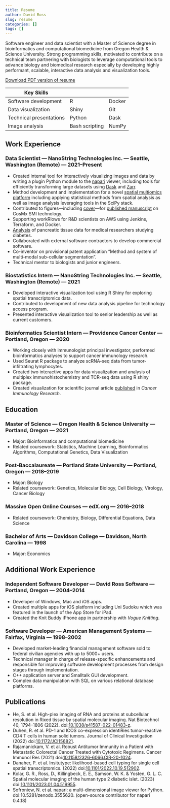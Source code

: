 ```yaml
---
title: Resume
author: David Ross
slug: resume
categories: []
tags: []
---
```


Software engineer and data scientist with a Master of Science degree in bioinformatics and computational biomedicine from Oregon Health & Science University. Strong programming skills, motivated to contribute on a technical team partnering with biologists to leverage computational tools to advance biology and biomedical research especially by developing highly performant, scalable, interactive data analysis and visualization tools.

[Download PDF version of resume](/David-Ross-resume.pdf)

| Key Skills |  |  |
| --- | --- | --- |
| Software development | R | Docker |
| Data visualization | Shiny | Git |
| Technical presentations | Python | Dask |
| Image analysis | Bash scripting | NumPy |

## Work Experience

### Data Scientist — NanoString Technologies Inc. — Seattle, Washington (Remote) — 2021–Present
- Created internal tool for interactively visualizing images and data by writing a plugin Python module to the [napari](https://napari.org/) viewer, including tools for efficiently transforming large datasets using [Dask](https://www.dask.org/) and [Zarr](https://zarr.dev/).
- Method development and implementation for a novel [spatial multiomics platform](https://nanostring.com/products/cosmx-spatial-molecular-imager/spatial-single-cell-imaging/) including applying statistical methods from spatial analysis as well as image analysis leveraging tools in the SciPy stack.
- Contributed to figures—including [cover](https://www.nature.com/nbt/volumes/40/issues/12)—for [published manuscript](https://www.nature.com/articles/s41587-022-01483-z) on CosMx SMI technology.
- Supporting workRlows for R&D scientists on AWS using Jenkins, Terraform, and Docker.
- [Analysis](https://www.biorxiv.org/content/10.1101/2023.01.04.519955v1.abstract) of pancreatic tissue data for medical researchers studying diabetes.
- Collaborated with external software contractors to develop commercial software.
- Co-inventor on provisional patent application “Method and system of multi-modal sub-cellular segmentation”.
- Technical mentor to biologists and junior engineers.

### Biostatistics Intern — NanoString Technologies Inc. — Seattle, Washington (Remote) — 2021

-	Developed interactive visualization tool using R Shiny for exploring spatial transcriptomics data.
-	Contributed to development of new data analysis pipeline for technology access program.
-	Presented interactive visualization tool to senior leadership as well as current customers.

### Bioinformatics Scientist Intern — Providence Cancer Center — Portland, Oregon — 2020

- Working closely with immunologist principal investigator, performed bioinformatics analyses to support cancer immunology research.
- Used Seurat R package to analyze scRNA-seq data from tumor-infiltrating lymphocytes.
- Created two interactive apps for data visualization and analysis of multiplex immunohistochemistry and TCR-seq data using R shiny package.
- Created visualization for scientific journal article [published](https://pubmed.ncbi.nlm.nih.gov/33820811/) in _Cancer Immunology Research_.

## Education

### Master of Science — Oregon Health & Science University — Portland, Oregon — 2021

- Major: Bioinformatics and computational biomedicine
- Related coursework: Statistics, Machine Learning, Bioinformatics Algorithms, Computational Genetics, Data Visualization

### Post-Baccalaureate — Portland State University — Portland, Oregon — 2018–2019

- Major: Biology
- Related coursework: Genetics, Molecular Biology, Cell Biology, Virology, Cancer Biology

### Massive Open Online Courses — edX.org — 2016–2018

- Related coursework: Chemistry, Biology, Differential Equations, Data Science

### Bachelor of Arts — Davidson College — Davidson, North Carolina — 1998

- Major: Economics

## Additional Work Experience

### Independent Software Developer — David Ross Software — Portland, Oregon — 2004–2014

- Developer of Windows, Mac and iOS apps.
- Created multiple apps for iOS platform including Uni Sudoku which was featured in the launch of the App
Store for iPad.
- Created the Knit Buddy iPhone app in partnership with _Vogue Knitting_.

### Software Developer — American Management Systems — Fairfax, Virginia — 1998–2002

- Developed market-leading financial management software sold to federal civilian agencies with up to 5000+ users.
- Technical manager in charge of release-specific enhancements and responsible for improving software development processes from design stages through implementation.
- C++ application server and Smalltalk GUI development.
- Complex data manipulation with SQL on various relational database platforms.

## Publications

- He, S. et al. High-plex imaging of RNA and proteins at subcellular resolution in Rixed tissue by spatial molecular imaging. Nat Biotechnol 40, 1794–1806 (2022). doi:[10.1038/s41587-022-01483-z](https://doi.org/10.1038/s41587-022-01483-z).
- Duhen, R. et al. PD-1 and ICOS co-expression identiRies tumor-reactive CD4 T cells in human solid tumors. Journal of Clinical Investigation (2022) doi:[10.1172/JCI156821](https://doi.org/10.1172/JCI156821).
- Rajamanickam, V. et al. Robust Antitumor Immunity in a Patient with Metastatic Colorectal Cancer Treated with Cytotoxic Regimens. Cancer Immunol Res (2021) doi:[10.1158/2326-6066.CIR-20-1024](https://doi.org/10.1158/2326-6066.CIR-20-1024).
- Danaher, P. et al. Insitutype: likelihood-based cell typing for single cell spatial transcriptomics. (2022) doi:[10.1101/2022.10.19.512902](http://biorxiv.org/lookup/doi/10.1101/2022.10.19.512902).
- Kolar, G. R., Ross, D., Killingbeck, E. E., Samson, W. K. & Yosten, G. L. C. Spatial molecular imaging of the human type 2 diabetic islet. (2023) doi:[10.1101/2023.01.04.519955](http://biorxiv.org/lookup/doi/10.1101/2023.01.04.519955).
- Sofroniew, N. et al. napari: a multi-dimensional image viewer for Python. doi:10.5281/zenodo.3555620. (open-source contributor for napari 0.4.18)
